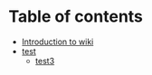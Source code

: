 # Table of contents

* [Introduction to wiki](README.md)
* [test](test/README.md)
  * [test3](test/test3.md)

